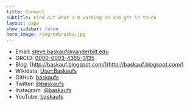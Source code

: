 ```yaml
---
title: Connect
subtitle: Find out what I'm working on and get in touch
layout: page
show_sidebar: false
hero_image: /img/nebraska.jpg
---
```


- Email: [steve.baskauf@vanderbilt.edu](mailto:steve.baskauf@vanderbilt.edu)
- ORCID: [0000-0003-4365-3135](https://orcid.org/0000-0003-4365-3135)
- Blog: [http://baskauf.blogspot.com/](http://baskauf.blogspot.com/)
- Wikidata: [User:Baskaufs](https://www.wikidata.org/wiki/User:Baskaufs)
- GitHub: [baskaufs](https://github.com/baskaufs/)
- Twitter: [@baskaufs](https://twitter.com/baskaufs)
- Instagram: [@baskaufs](https://www.instagram.com/baskaufs/)
- YouTube: [baskaufs](https://www.youtube.com/user/baskaufs/videos)
